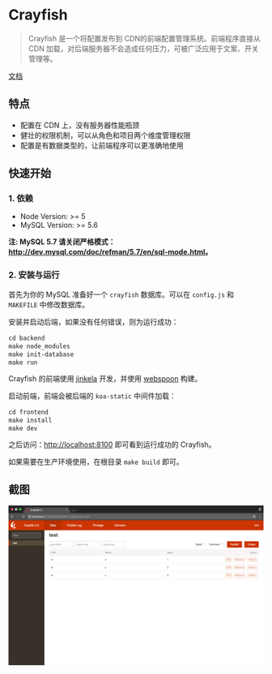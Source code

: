 # Crayfish

> Crayfish 是一个将配置发布到 CDN的前端配置管理系统。前端程序直接从 CDN 加载，对后端服务器不会造成任何压力，可被广泛应用于文案、开关管理等。

[文档](https://elemefe.github.io/crayfish/)

## 特点
* 配置在 CDN 上，没有服务器性能瓶颈
* 健壮的权限机制，可以从角色和项目两个维度管理权限
* 配置是有数据类型的，让前端程序可以更准确地使用

## 快速开始

### 1. 依赖

* Node Version: >= 5
* MySQL Version: >= 5.6

**注: MySQL 5.7 请关闭严格模式：<http://dev.mysql.com/doc/refman/5.7/en/sql-mode.html>。**

### 2. 安装与运行

首先为你的 MySQL 准备好一个 `crayfish` 数据库。可以在 `config.js` 和 `MAKEFILE` 中修改数据库。

安装并启动后端，如果没有任何错误，则为运行成功：

```shell
cd backend
make node_modules
make init-database
make run
```

Crayfish 的前端使用 [jinkela](https://github.com/YanagiEiichi/jinkela) 开发，并使用 [webspoon](https://github.com/ElemeFE/webspoon) 构建。

启动前端，前端会被后端的 `koa-static` 中间件加载：

```shell
cd frontend
make install
make dev
```

之后访问：<http://localhost:8100> 即可看到运行成功的 Crayfish。

如果需要在生产环境使用，在根目录 `make build` 即可。

## 截图
![Screenshot](docs/image/screen.png)

